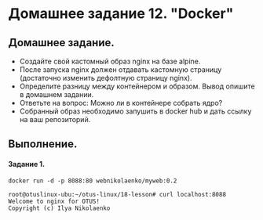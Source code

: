 # Домашнее задание 12. "Docker"

## Домашнее задание.

- Создайте свой кастомный образ nginx на базе alpine. 
- После запуска nginx должен отдавать кастомную страницу (достаточно изменить дефолтную страницу nginx).
- Определите разницу между контейнером и образом. Вывод опишите в домашнем задании.
- Ответьте на вопрос: Можно ли в контейнере собрать ядро?
- Собранный образ необходимо запушить в docker hub и дать ссылку на ваш репозиторий.


## Выполнение.

#### Задание 1.

````
docker run -d -p 8088:80 webnikolaenko/myweb:0.2
````

````
root@otuslinux-ubu:~/otus-linux/18-lesson# curl localhost:8088
Welcome to nginx for OTUS!
Copyright (c) Ilya Nikolaenko
````
